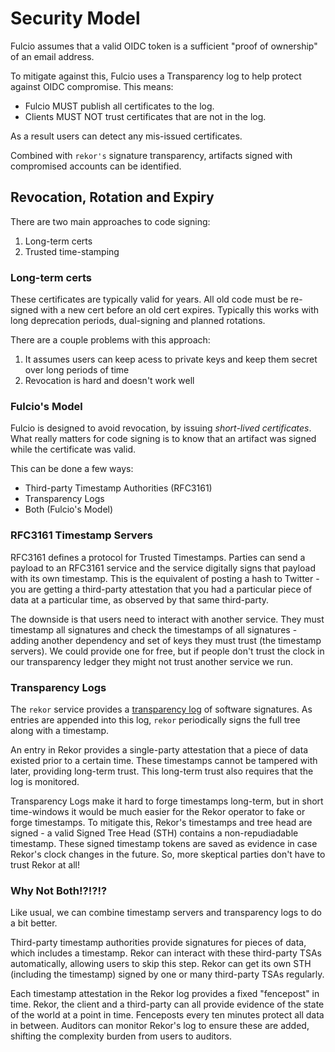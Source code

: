 # Security Model

Fulcio assumes that a valid OIDC token is a sufficient "proof of ownership" of
an email address.

To mitigate against this, Fulcio uses a Transparency log to help protect
against OIDC compromise. This means:

- Fulcio MUST publish all certificates to the log.
- Clients MUST NOT trust certificates that are not in the log.

As a result users can detect any mis-issued certificates.

Combined with `rekor's` signature transparency, artifacts signed with
compromised accounts can be identified.

## Revocation, Rotation and Expiry

There are two main approaches to code signing:

1. Long-term certs
2. Trusted time-stamping

### Long-term certs

These certificates are typically valid for years.  All old code must be
re-signed with a new cert before an old cert expires.  Typically this works
with long deprecation periods, dual-signing and planned rotations.

There are a couple problems with this approach:

1. It assumes users can keep acess to private keys and keep them secret over
   long periods of time
2. Revocation is hard and doesn't work well

### Fulcio's Model

Fulcio is designed to avoid revocation, by issuing *short-lived certificates*.
What really matters for code signing is to know that an artifact was signed
while the certificate was valid.

This can be done a few ways:

* Third-party Timestamp Authorities (RFC3161)
* Transparency Logs
* Both (Fulcio's Model)

### RFC3161 Timestamp Servers

RFC3161 defines a protocol for Trusted Timestamps.  Parties can send a payload
to an RFC3161 service and the service digitally signs that payload with its own
timestamp.  This is the equivalent of posting a hash to Twitter - you are
getting a third-party attestation that you had a particular piece of data at a
particular time, as observed by that same third-party.

The downside is that users need to interact with another service.  They must
timestamp all signatures and check the timestamps of all signatures - adding
another dependency and set of keys they must trust (the timestamp servers).  We
could provide one for free, but if people don't trust the clock in our
transparency ledger they might not trust another service we run.

### Transparency Logs

The `rekor` service provides a [transparency log][transparency-ref] of software
signatures.  As entries are appended into this log, `rekor` periodically signs
the full tree along with a timestamp.

[transparency-ref]: https://transparency.dev/verifiable-data-structures/

An entry in Rekor provides a single-party attestation that a piece of data
existed prior to a certain time.  These timestamps cannot be tampered with
later, providing long-term trust.  This long-term trust also requires that the
log is monitored.

Transparency Logs make it hard to forge timestamps long-term, but in short
time-windows it would be much easier for the Rekor operator to fake or forge
timestamps.  To mitigate this, Rekor's timestamps and tree head are signed - a
valid Signed Tree Head (STH) contains a non-repudiadable timestamp.  These
signed timestamp tokens are saved as evidence in case Rekor's clock changes in
the future. So, more skeptical parties don't have to trust Rekor at all!

### Why Not Both!?!?!?

Like usual, we can combine timestamp servers and transparency logs to do a bit
better.

Third-party timestamp authorities provide signatures for pieces of data, which
includes a timestamp.  Rekor can interact with these third-party TSAs
automatically, allowing users to skip this step.  Rekor can get its own STH
(including the timestamp) signed by one or many third-party TSAs regularly.

Each timestamp attestation in the Rekor log provides a fixed "fencepost" in
time.  Rekor, the client and a third-party can all provide evidence of the
state of the world at a point in time.  Fenceposts every ten minutes protect
all data in between.  Auditors can monitor Rekor's log to ensure these are
added, shifting the complexity burden from users to auditors.
